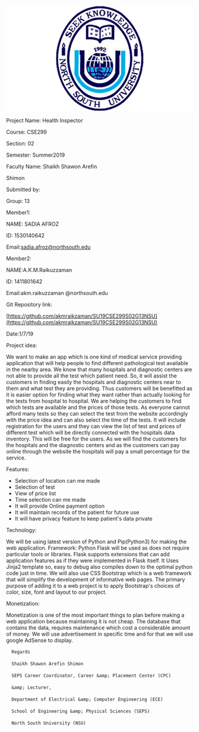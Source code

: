 
![](nsulogo.jpg)

Project Name: Health Inspector

Course: CSE299

Section: 02

Semester: Summer2019

Faculty Name: Shaikh Shawon Arefin

Shimon

Submitted by:

Group: 13

Member1:

NAME: SADIA AFROZ

ID: 1530140642

Email:sadia.afroz@northsouth.edu

Member2:

NAME:A.K.M.Raikuzzaman

ID: 1411801642

Email:akm.raikuzzaman @northsouth.edu

Git Repository link:

[https://github.com/akmraikzaman/SU19CSE299S02G13NSU](https://github.com/akmraikzaman/SU19CSE299S02G13NSU)

Date:1/7/19

Project idea:

We want to make an app which is one kind of medical service providing application that will help people to find different pathological test available in the nearby area. We know that many hospitals and diagnostic centers are not able to provide all the test which patient need. So, it will assist the customers in finding easily the hospitals and diagnostic centers near to them and what test they are providing. Thus customers will be benefitted as it is easier option for finding what they want rather than actually looking for the tests from hospital to hospital. We are helping the customers to find which tests are available and the prices of those tests. As everyone cannot afford many tests so they can select the test from the website accordingly with the price idea and can also select the time of the tests. It will include registration for the users and they can view the list of test and prices of different test which will be directly connected with the hospitals data inventory. This will be free for the users. As we will find the customers for the hospitals and the diagnostic centers and as the customers can pay online through the website the hospitals will pay a small percentage for the service.



Features:

- Selection of location can me made
- Selection of test
- View of price list
- Time selection can me made
- It will provide Online payment option
- It will maintain records of the patient for future use
- It will have privacy feature to keep patient&#39;s data private

Technology:

We will be using latest version of Python and Pip(Python3) for making the web application. Framework: Python Flask will be used as does not require particular tools or libraries. Flask supports extensions that can add application features as if they were implemented in Flask itself. It Uses Jinja2 template so, easy to debug also compiles down to the optimal python code just in time. We will also use CSS Bootstrap which is a web framework that will simplify the development of informative web pages. The primary purpose of adding it to a web project is to apply Bootstrap&#39;s choices of color, size, font and layout to our project.

Monetization:

Monetization is one of the most important things to plan before making a web application because maintaining it is not cheap. The database that contains the data, requires maintenance which cost a considerable amount of money. We will use advertisement in specific time and for that we will use google AdSense to display.

      Regards

      Shaikh Shawon Arefin Shimon

      SEPS Career Coordinator, Career &amp; Placement Center (CPC)

      &amp; Lecturer,

      Department of Electrical &amp; Computer Engineering (ECE)

      School of Engineering &amp; Physical Sciences (SEPS)

      North South University (NSU)





#

#

#

#

#
